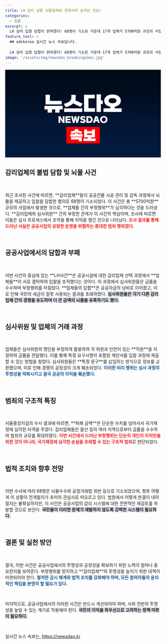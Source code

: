 ```yaml
---
title: LH 감리 담합 뇌물업체와 경쟁사의 숨겨진 진실!
categories:
  - 법률
excerpt: >
  LH 감리 입찰 담합이 밝혀졌다! 68명이 기소된 가운데 17개 업체가 5700억원 규모의 사업을 나누며 부정부패에 연루된 사실이 드러났다. 심사위원들의 뇌물 수수는 심각하며, 공공 발주 시스템의 신뢰가 크게 흔들리고 있다.
feature_text: >
  ## adskorea 실시간 뉴스 속보입니다.

  LH 감리 입찰 담합이 밝혀졌다! 68명이 기소된 가운데 17개 업체가 5700억원 규모의 사업을 나누며 부정부패에 연루된 사실이 드러났다. 심사위원들의 뇌물 수수는 심각하며, 공공 발주 시스템의 신뢰가 크게 흔들리고 있다.
image: '/assets/img/newsdao_breakingnews.jpg'
---
```


<p><img src="/assets/img/newsdao_breakingnews.jpg" alt="adskorea 속보" /></p>

<h2 data-ke-size="size26">감리업체의 불법 담합 및 뇌물 사건</h2>

<p data-ke-size="size16">&nbsp;</p>

<p data-ke-size="size16">최근 조사된 사건에 따르면, **감리업체**들이 공공건물 시공 관리 및 감독 과정에서 뇌물을 제공하고 입찰을 담합한 혐의로 68명이 기소되었다. 이 사건은 총 **5700억원** 규모의 사업에서 발생한 것으로, **업체들 간의 부정행위**가 심각하다는 것을 드러냈다. **감리업체와 심사위원** 간의 부정한 관계가 이 사건의 핵심이며, 조사에 따르면 이들은 심사 프로세스에서 조작을 통해 이익을 챙긴 것으로 나타났다. <b><span style="color: #ee2323;">조사 결과를 통해 드러난 사실은 공공사업의 공정한 운영을 위협하는 중대한 범죄 행위였다.</span></b></p>

<p data-ke-size="size16">&nbsp;</p>

<h2 data-ke-size="size26">공공사업에서의 담합과 부패</h2>

<p data-ke-size="size16">&nbsp;</p>

<p data-ke-size="size16">이번 사건의 중심에 있는 **LH사건**은 공공시설에 대한 감리업체 선택 과정에서 **업체들**이 서로 결탁하여 입찰을 조작했다는 것이다. 이 과정에서 심사위원들은 금품을 수수하며 부정행위를 저질렀다. **업체들의 담합**은 공공자금의 낭비로 이어졌고, 이로 인해 국민의 세금이 잘못 사용되는 결과를 초래하였다. <b><span style="background-color: #21538527;">심사위원들은 각기 다른 감리업체 간의 경쟁을 유도하며 더 큰 금액의 뇌물을 유혹하기도 했다.</span></b></p>

<p data-ke-size="size16">&nbsp;</p>

<h2 data-ke-size="size26">심사위원 및 업체의 거래 과정</h2>

<p data-ke-size="size16">&nbsp;</p>

<p data-ke-size="size16">업체들은 심사위원의 명단을 부정하게 활용하여 각 위원과 인연이 있는 **직원**을 지정하여 금품을 전달했다. 이를 통해 특정 요구사항이 포함된 제안서를 입찰 과정에 제출할 수 있는 방법을 찾았다. 심사위원들은 **특정 문구**를 삽입하는 방식으로 정보를 교환했으며, 이로 인해 경쟁의 공정성이 크게 훼손되었다. <b><span style="color: #1a5490;">이러한 비리 행위는 심사 과정의 투명성을 약화시키고 결국 공공의 이익을 훼손했다.</span></b></p>

<p data-ke-size="size16">&nbsp;</p>

<h2 data-ke-size="size26">범죄의 구조적 특징</h2>

<p data-ke-size="size16">&nbsp;</p>

<p data-ke-size="size16">서울중앙지검의 수사 결과에 따르면, **피해 금액**은 단순한 수치를 넘어서서 국가재정에 심각한 타격을 주었다. 감리업체들은 울산 등의 여러 지역으로부터 금품을 수수하여 범죄의 규모를 확대하였다. <b><span style="color: #ee2323;">이번 사건에서 드러난 부정행위는 단순히 개인의 이익만을 위한 것이 아니라, 국가재정에 심각한 손실을 초래할 수 있는 구조적 범죄</span></b>로 판단되었다.</p>

<p data-ke-size="size16">&nbsp;</p>

<h2 data-ke-size="size26">법적 조치와 향후 전망</h2>

<p data-ke-size="size16">&nbsp;</p>

<p data-ke-size="size16">이번 수사에 따라 68명은 뇌물수수와 공정거래법 위반 등으로 기소되었으며, 향후 어떻게 이 상황이 전개될지가 초미의 관심사로 떠오르고 있다. 법원에서 어떻게 판결이 내려질지는 불확실하지만, 이 사건은 공공사업의 감리 시스템에 대한 전면적인 재검토를 촉발할 것으로 보인다. <b><span style="background-color: #21538527;">국민들이 이러한 문제가 재발하지 않도록 강력한 시스템이 필요하다.</span></b></p>

<p data-ke-size="size16">&nbsp;</p>

<h2 data-ke-size="size26">결론 및 실천 방안</h2>

<p data-ke-size="size16">&nbsp;</p>

<p data-ke-size="size16">결국, 이번 사건은 공공사업에서의 투명성과 공정성을 확보하기 위한 노력이 얼마나 중요한지를 보여준다. 부정행위를 방지하고 **감리업체**의 투명성을 높이기 위한 대책이 마련되어야 한다. <b><span style="color: #1a5490;">철저한 감시 체계와 법적 조치를 강화해야 하며, 모든 참여자들의 윤리적인 책임을 분명히 할 필요가 있다.</span></b></p>

<p data-ke-size="size16">&nbsp;</p>

<p data-ke-size="size16">마지막으로, 공공사업에서의 이러한 사건은 반드시 개선되어야 하며, 사회 전반의 투명성을 높일 수 있는 계기로 작용해야 한다. <b><span style="background-color: #21538527;">국민의 이익을 최우선으로 고려하는 정책 마련이 필요하다.</span></b></p>

<p data-ke-size="size16">&nbsp;</p>
실시간 뉴스 속보는, <a href="https://newsdao.kr" rel="dofollow">https://newsdao.kr</a>


